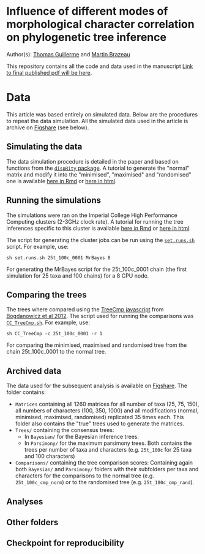 # Influence of different modes of morphological character correlation on phylogenetic tree inference
Author(s): [Thomas Guillerme](mailto:guillert@tcd.ie) and [Martin Brazeau](mailto:m.brazeau@imperial.ac.uk)

This repository contains all the code and data used in the manuscript [Link to final published pdf will be here]().

<!-- To cite the paper:  -->
<!-- > Thomas Guillerme \& Martin Brazeau. 2018. Influence of different modes of morphological character correlation on phylogenetic tree inference -->

<!-- To cite this repo:  -->
<!-- > Thomas Guillerme \& Martin Brazeau. 2018. Influence of different modes of morphological character correlation on phylogenetic tree inference -->

# Data

This article was based entirely on simulated data.
Below are the procedures to repeat the data simulation.
All the simulated data used in the article is archive on [Figshare](@@@) (see below).

## Simulating the data

The data simulation procedure is detailed in the paper and based on functions from the [`dispRity` package](https://github.com/TGuillerme/dispRity).
A tutorial to generate the "normal" matrix and modify it into the "minimised", "maximised" and "randomised" one is available [here in Rmd](https://github.com/TGuillerme/CharactersCorrelation/blob/master/Analysis/Character_difference/02-Modifying_matrices.Rmd) or [here in html](https://rawgit.com/TGuillerme/CharactersCorrelation/master/Analysis/Character_difference/02-Modifying_matrices.html).

## Running the simulations

The simulations were ran on the Imperial College High Performance Computing clusters (2-3GHz clock rate).
A tutorial for running the tree inferences specific to this cluster is available [here in Rmd](https://github.com/TGuillerme/CharactersCorrelation/blob/master/Analysis/Cluster/ClusterJobs.Rmd) or [here in html](https://rawgit.com/TGuillerme/CharactersCorrelation/master/Analysis/Cluster/ClusterJobs.html).

The script for generating the cluster jobs can be run using the [`set.runs.sh`](https://github.com/TGuillerme/CharactersCorrelation/blob/master/Functions/shells/set.runs.sh) script.
For example, use:

```
sh set.runs.sh 25t_100c_0001 MrBayes 8
```

For generating the MrBayes script for the 25t_100c_0001 chain (the first simulation for 25 taxa and 100 chains) for a 8 CPU node.

## Comparing the trees

The trees where compared using the [TreeCmp javascript](https://github.com/TGuillerme/CharactersCorrelation/blob/master/Functions/) from [Bogdanowicz et al 2012](http://journals.sagepub.com/doi/abs/10.4137/EBO.S9657).
The script used for running the comparisons was [`CC_TreeCmp.sh`](https://github.com/TGuillerme/CharactersCorrelation/blob/master/Functions/shells/CC_TreeCmp.sh).
For example, use:

```
sh CC_TreeCmp -c 25t_100c_0001 -r 1
```

For comparing the minimised, maximised and randomised tree from the chain 25t_100c_0001 to the normal tree.

## Archived data

The data used for the subsequent analysis is available on [Figshare](@@@).
The folder contains:

 * `Matrices` containing all 1260 matrices for all number of taxa (25, 75, 150), all numbers of characters (100, 350, 1000) and all modifications (normal, minimised, maximised, randomised) replicated 35 times each. This folder also contains the "true" trees used to generate the matrices.
 * `Trees/` containing the consensus trees:
    * In `Bayesian/` for the Bayesian inference trees.
    * In `Parsimony/` for the maximum parsimony trees.
    Both contains the trees per number of taxa and characters (e.g. `25t_100c` for 25 taxa and 100 characters)
 * `Comparisons/` containing the tree comparison scores:
    Containing again both `Bayesian/` and `Parsimony/` folders with their subfolders per taxa and characters for the comparisons to the normal tree (e.g. `25t_100c_cmp_norm`) or to the randomised tree (e.g. `25t_100c_cmp_rand`).

## Analyses

## Other folders

## Checkpoint for reproducibility
